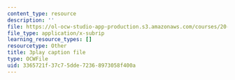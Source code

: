 ```yaml
---
content_type: resource
description: ''
file: https://ol-ocw-studio-app-production.s3.amazonaws.com/courses/20-219-becoming-the-next-bill-nye-writing-and-hosting-the-educational-show-january-iap-2015/3365721f37c75dde72368973058f400a_Docl3KOqnHI.srt
file_type: application/x-subrip
learning_resource_types: []
resourcetype: Other
title: 3play caption file
type: OCWFile
uid: 3365721f-37c7-5dde-7236-8973058f400a
---
```

